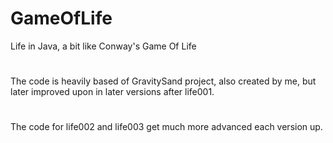 # GameOfLife
Life in Java, a bit like Conway's Game Of Life
# 
The code is heavily based of GravitySand project, also created by me, but later improved upon in later versions after life001.
# 
The code for life002 and life003 get much more advanced each version up.
